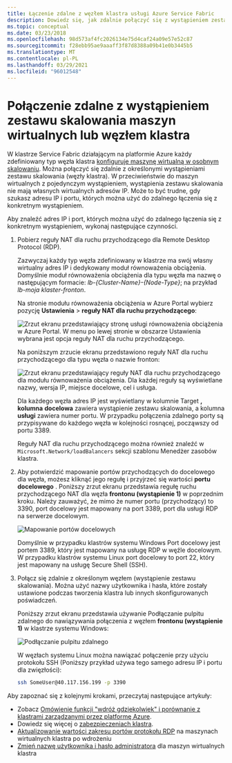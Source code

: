 ```yaml
---
title: Łączenie zdalne z węzłem klastra usługi Azure Service Fabric
description: Dowiedz się, jak zdalnie połączyć się z wystąpieniem zestawu skalowania (Service Fabric węźle klastra).
ms.topic: conceptual
ms.date: 03/23/2018
ms.openlocfilehash: 98d573af4fc2026134e75d4caf24a09e57e52c87
ms.sourcegitcommit: f28ebb95ae9aaaff3f87d8388a09b41e0b3445b5
ms.translationtype: MT
ms.contentlocale: pl-PL
ms.lasthandoff: 03/29/2021
ms.locfileid: "96012548"
---
```

# <a name="remote-connect-to-a-virtual-machine-scale-set-instance-or-a-cluster-node"></a>Połączenie zdalne z wystąpieniem zestawu skalowania maszyn wirtualnych lub węzłem klastra
W klastrze Service Fabric działającym na platformie Azure każdy zdefiniowany typ węzła klastra [konfiguruje maszynę wirtualną w osobnym skalowaniu](service-fabric-cluster-nodetypes.md).  Można połączyć się zdalnie z określonymi wystąpieniami zestawu skalowania (węzły klastra).  W przeciwieństwie do maszyn wirtualnych z pojedynczym wystąpieniem, wystąpienia zestawu skalowania nie mają własnych wirtualnych adresów IP. Może to być trudne, gdy szukasz adresu IP i portu, których można użyć do zdalnego łączenia się z konkretnym wystąpieniem.

Aby znaleźć adres IP i port, których można użyć do zdalnego łączenia się z konkretnym wystąpieniem, wykonaj następujące czynności.

1. Pobierz reguły NAT dla ruchu przychodzącego dla Remote Desktop Protocol (RDP).

    Zazwyczaj każdy typ węzła zdefiniowany w klastrze ma swój własny wirtualny adres IP i dedykowany moduł równoważenia obciążenia. Domyślnie moduł równoważenia obciążenia dla typu węzła ma nazwę o następującym formacie: *lb-{Cluster-Name}-{Node-Type}*; na przykład *lb-moja klaster-fronton*. 
    
    Na stronie modułu równoważenia obciążenia w Azure Portal wybierz pozycję **Ustawienia**  >  **reguły NAT dla ruchu przychodzącego**: 

    ![Zrzut ekranu przedstawiający stronę usługi równoważenia obciążenia w Azure Portal. W menu po lewej stronie w obszarze Ustawienia wybrana jest opcja reguły NAT dla ruchu przychodzącego.](./media/service-fabric-cluster-remote-connect-to-azure-cluster-node/lb-window.png)

    Na poniższym zrzucie ekranu przedstawiono reguły NAT dla ruchu przychodzącego dla typu węzła o nazwie fronton: 

    ![Zrzut ekranu przedstawiający reguły NAT dla ruchu przychodzącego dla modułu równoważenia obciążenia. Dla każdej reguły są wyświetlane nazwy, wersja IP, miejsce docelowe, cel i usługa.](./media/service-fabric-cluster-remote-connect-to-azure-cluster-node/nat-rules.png)

    Dla każdego węzła adres IP jest wyświetlany w kolumnie Target **, kolumna** **docelowa** zawiera wystąpienie zestawu skalowania, a kolumna **usługi** zawiera numer portu. W przypadku połączenia zdalnego porty są przypisywane do każdego węzła w kolejności rosnącej, począwszy od portu 3389.

    Reguły NAT dla ruchu przychodzącego można również znaleźć w `Microsoft.Network/loadBalancers` sekcji szablonu Menedżer zasobów klastra.
    
2. Aby potwierdzić mapowanie portów przychodzących do docelowego dla węzła, możesz kliknąć jego regułę i przyjrzeć się wartości **portu docelowego** . Poniższy zrzut ekranu przedstawia regułę ruchu przychodzącego NAT dla węzła **frontonu (wystąpienie 1)** w poprzednim kroku. Należy zauważyć, że mimo że numer portu (przychodzący) to 3390, port docelowy jest mapowany na port 3389, port dla usługi RDP na serwerze docelowym.  

    ![Mapowanie portów docelowych](./media/service-fabric-cluster-remote-connect-to-azure-cluster-node/port-mapping.png)

    Domyślnie w przypadku klastrów systemu Windows Port docelowy jest portem 3389, który jest mapowany na usługę RDP w węźle docelowym. W przypadku klastrów systemu Linux port docelowy to port 22, który jest mapowany na usługę Secure Shell (SSH).

3. Połącz się zdalnie z określonym węzłem (wystąpienie zestawu skalowania). Można użyć nazwy użytkownika i hasła, które zostały ustawione podczas tworzenia klastra lub innych skonfigurowanych poświadczeń. 

    Poniższy zrzut ekranu przedstawia używanie Podłączanie pulpitu zdalnego do nawiązywania połączenia z węzłem **frontonu (wystąpienie 1)** w klastrze systemu Windows:
    
    ![Podłączanie pulpitu zdalnego](./media/service-fabric-cluster-remote-connect-to-azure-cluster-node/rdp-connect.png)

    W węzłach systemu Linux można nawiązać połączenie przy użyciu protokołu SSH (Poniższy przykład używa tego samego adresu IP i portu dla zwięzłości):

    ``` bash
    ssh SomeUser@40.117.156.199 -p 3390
    ```


Aby zapoznać się z kolejnymi krokami, przeczytaj następujące artykuły:
* Zobacz [Omówienie funkcji "wdróż gdziekolwiek" i porównanie z klastrami zarządzanymi przez platformę Azure](service-fabric-deploy-anywhere.md).
* Dowiedz się więcej o [zabezpieczeniach klastra](service-fabric-cluster-security.md).
* [Aktualizowanie wartości zakresu portów protokołu RDP](./scripts/service-fabric-powershell-change-rdp-port-range.md) na maszynach wirtualnych klastra po wdrożeniu
* [Zmień nazwę użytkownika i hasło administratora](./scripts/service-fabric-powershell-change-rdp-user-and-pw.md) dla maszyn wirtualnych klastra


